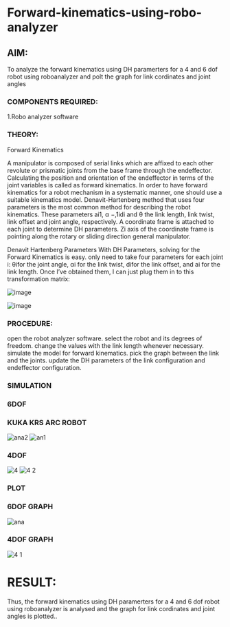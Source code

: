 # Forward-kinematics-using-robo-analyzer

## AIM: 
To analyze the forward kinematics using DH paramerters for a 4 and 6 dof robot using roboanalyzer and polt the graph for link cordinates and joint angles
### COMPONENTS REQUIRED:
1.Robo analyzer software  


### THEORY: 
  
Forward Kinematics

A manipulator is composed of serial links which are affixed to each other revolute or prismatic joints from the base frame through the endeffector. 
Calculating the position and orientation of the endeffector in terms of the joint variables is called as forward kinematics. 
In order to have forward kinematics for a robot mechanism in a systematic manner, one should use a suitable kinematics model. 
Denavit-Hartenberg method that uses four parameters is the most common method for describing the robot kinematics. 
These parameters ai1, α −,1idi and θ the link length, link twist, link offset and joint angle, respectively. 
A coordinate frame is attached to each joint to determine DH parameters. Zi axis of the coordinate frame is pointing along the rotary or sliding direction general manipulator.

Denavit Hartenberg Parameters
With DH Parameters, solving for the Forward Kinematics is easy.  only need to take four parameters for each joint 
i: θifor the joint angle, 
αi for the link twist, 
difor the link offset, and 
ai for the link length. Once I’ve obtained them, I can just plug them in to this transformation matrix:


![image](https://user-images.githubusercontent.com/36288975/170172719-ed7befc9-2894-4344-bfd5-be831bb05308.png)

 ![image](https://user-images.githubusercontent.com/36288975/170172766-b8aeb788-7fd7-4de7-b340-f04656707ebd.png)

 

### PROCEDURE:
open the robot analyzer software.
select the robot and its degrees of freedom.
change the values with the link length whenever necessary.
simulate the model for forward kinematics.
pick the graph between the link and the joints.
update the DH parameters of the link configuration and endeffector configuration.




### SIMULATION 
 ### 6DOF
 ### KUKA KRS ARC ROBOT
![ana2](https://user-images.githubusercontent.com/94175324/174300290-bb1c5289-3231-4416-b40b-4f0188983d55.png)
![an1](https://user-images.githubusercontent.com/94175324/174300266-d767c753-5c38-4238-b398-41c3793a6601.png)
### 4DOF
 ![4](https://user-images.githubusercontent.com/94175324/174301500-fbe2f00a-592b-4588-9922-977d3100e394.png)
![4 2](https://user-images.githubusercontent.com/94175324/174301605-9585253f-ba7d-4150-a90a-21b4a94301d0.png)

 
 ### PLOT 
 ### 6DOF GRAPH
 ![ana](https://user-images.githubusercontent.com/94175324/174300224-d8616eae-3e32-4982-9426-ec60ea2092cc.png)
### 4DOF GRAPH
![4 1](https://user-images.githubusercontent.com/94175324/174301744-3a6b0fd9-c736-4c15-a533-2d92dee074ab.png)


 
 
 
 
 
 
 
 
 
 

 
 














# RESULT: 
Thus, the forward kinematics using DH paramerters for a 4 and 6 dof robot using roboanalyzer is analysed and the graph for link cordinates and joint angles is plotted..

